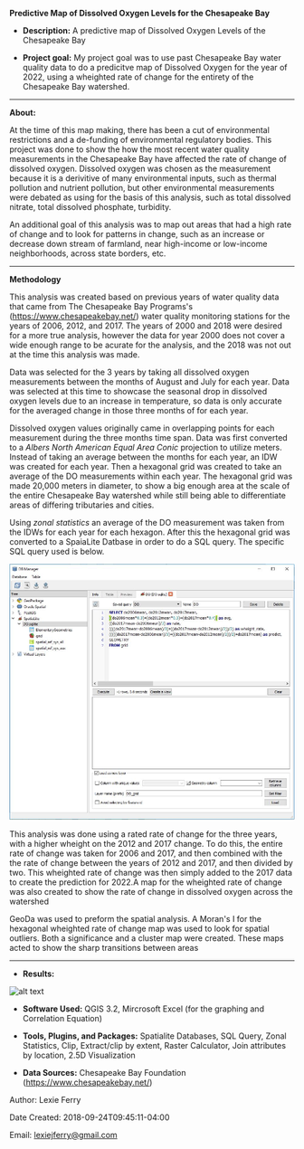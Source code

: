**Predictive Map of Dissolved Oxygen Levels for the Chesapeake Bay**

- **Description:** A predictive map of Dissolved Oxygen Levels of the Chesapeake Bay

- **Project goal:** My project goal was to use past Chesapeake Bay water quality data to do a predicitve map of Dissolved Oxygen for the year of 2022, using a wheighted rate of change for the entirety of the Chesapeake Bay watershed.
---

**About:** 

At the time of this map making, there has been a cut of environmental restrictions and a de-funding of environmental regulatory bodies. This project was done to show the how the most recent water quality measurements in the Chesapeake Bay have affected the rate of change of dissolved oxygen. Dissolved oxygen was chosen as the measurement because it is a derivitive of many environmental inputs, such as thermal pollution and nutrient pollution, but other environmental measurements were debated as using for the basis of this analysis, such as total dissolved nitrate, total dissolved phosphate, turbidity.

An additional goal of this analysis was to map out areas that had a high rate of change and to look for patterns in change, such as an increase or decrease down stream of farmland, near high-income or low-income neighborhoods, across state borders, etc.

---

**Methodology** 

This analysis was created based on previous years of water quality data that came from The Chesapeake Bay Programs's (https://www.chesapeakebay.net/) water quality monitoring stations for the years of 2006, 2012, and 2017. The years of 2000 and 2018 were desired for a more true analysis, however the data for year 2000 does not cover a wide enough range to be acurate for the analysis, and the 2018 was not out at the time this analysis was made.

Data was selected for the 3 years by taking all dissolved oxygen measurements between the months of August and July for each year. Data was selected at this time to showcase the seasonal drop in dissolved oxygen levels due to an increase in temperature, so data is only accurate for the averaged change in those three months of for each year.

Dissolved oxygen values originally came in overlapping points for each measurement during the three months time span. Data was first converted to a *Albers North American Equal Area Conic* projection to utilize meters. Instead of taking an average between the months for each year, an IDW was created for each year. Then a hexagonal grid was created to take an average of the DO measurements within each year. The hexagonal grid was made 20,000 meters in diameter, to show a big enough area at the scale of the entire Chesapeake Bay watershed while still being able to differentiate areas of differing tributaries and cities.

Using *zonal statistics* an average of the DO measurement was taken from the IDWs for each year for each hexagon. After this the hexagonal grid was converted to a SpaiaLite Datbase in order to do a SQL query. The specific SQL query used is below.

![alt text](https://github.com/lexiejferry/lexiejferry.github.io/blob/master/DOmap/SQL.JPG "SQL")

This analysis was done using a rated rate of change for the three years, with a higher wheight on the 2012 and 2017 change. To do this, the entire rate of change was taken for 2006 and 2017, and then combined with the the rate of change between the years of 2012 and 2017, and then divided by two. This wheighted rate of change was then simply added to the 2017 data to create the prediction for 2022.A map for the wheighted rate of change was also created to show the rate of change in dissolved oxygen across the watershed

GeoDa was used to preform the spatial analysis. A Moran's I for the hexagonal wheighted rate of change map was used to look for spatial outliers. Both a significance and a cluster map were created. These maps acted to show the sharp transitions between areas

---

- **Results:** 

![alt text](https://github.com/lexiejferry/lexiejferry.github.io/blob/master/DOmap/DOmap.JPG "Dissolved Oxygen Map")

- **Software Used:** QGIS 3.2, Mircrosoft Excel (for the graphing and Correlation Equation)

- **Tools, Plugins, and Packages:** Spatialite Databases, SQL Query, Zonal Statistics, Clip, Extract/clip by extent, Raster Calculator, Join attributes by location, 2.5D Visualization

- **Data Sources:** Chesapeake Bay Foundation (https://www.chesapeakebay.net/)

Author: Lexie Ferry

Date Created:   2018-09-24T09:45:11-04:00

Email:  lexiejferry@gmail.com
